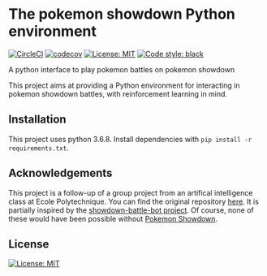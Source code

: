 # The pokemon showdown Python environment

[![CircleCI](https://circleci.com/gh/hsahovic/pokemon-showdown-python-env/tree/master.svg?style=svg)](https://circleci.com/gh/hsahovic/pokemon-showdown-python-env/tree/master)
[![codecov](https://codecov.io/gh/hsahovic/pokemon-showdown-python-env/branch/master/graph/badge.svg)](https://codecov.io/gh/hsahovic/pokemon-showdown-python-env)
[![License: MIT](https://img.shields.io/badge/License-MIT-yellow.svg)](https://opensource.org/licenses/MIT)
<a href="https://github.com/ambv/black"><img alt="Code style: black" src="https://img.shields.io/badge/code%20style-black-000000.svg"></a>

A python interface to play pokemon battles on pokemon showdown

This project aims at providing a Python environment for interacting in pokemon showdown battles, with reinforcement learning in mind.

## Installation

This project uses python 3.6.8. Install dependencies with `pip install -r requirements.txt`.


## Acknowledgements

This project is a follow-up of a group project from an artifical intelligence class at Ecole Polytechnique. You can find the original repository [here](https://github.com/hsahovic/inf581-project). It is partially inspired by the [showdown-battle-bot project](https://github.com/Synedh/showdown-battle-bot). Of course, none of these would have been possible without [Pokemon Showdown](https://github.com/Zarel/Pokemon-Showdown).

## License
[![License: MIT](https://img.shields.io/badge/License-MIT-yellow.svg)](https://opensource.org/licenses/MIT)
